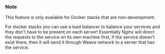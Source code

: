 <!-- post: -->


### Note

This feature is only available for Docker stacks that are non-development.




For docker stacks you can use a load balancer to balance your services and they don't have to be present on each server! Essentially Nginx will direct the requests to the service on its own machine first, if the service doesn't exist there, then it will send it through Weave network to a server that has the service.
